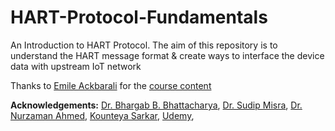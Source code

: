 # HART-Protocol-Fundamentals
An Introduction to HART Protocol. The aim of this repository is to understand the HART message format & create ways to interface the device data with upstream IoT network

Thanks to [Emile Ackbarali](https://www.linkedin.com/in/emile-ackbarali-0658b864/) for the [course content](https://www.udemy.com/course/an-introduction-to-the-hart-protocol/)



**Acknowledgements:**
[Dr. Bhargab B. Bhattacharya](https://www.isical.ac.in/~bhargab/),
[Dr. Sudip Misra](https://cse.iitkgp.ac.in/~smisra/),
[Dr. Nurzaman Ahmed](https://nurzaman7.github.io/),
[Kounteya Sarkar](https://www.researchgate.net/profile/Kounteya_Sarkar),
[Udemy](https://about.udemy.com/),
